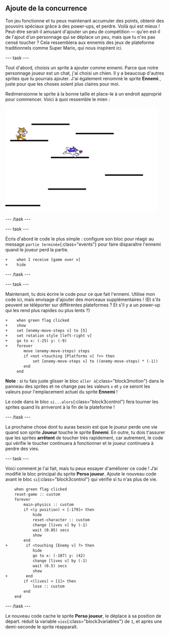 ## Ajoute de la concurrence

Ton jeu fonctionne et tu peux maintenant accumuler des points, obtenir des pouvoirs spéciaux grâce à des power-ups, et perdre. Voilà qui est mieux ! Peut-être serait-il amusant d'ajouter un peu de compétition — qu'en est-il de l'ajout d'un personnage qui se déplace un peu, mais que tu n'es pas censé toucher ? Cela ressemblera aux ennemis des jeux de plateforme traditionnels comme Super Mario, qui nous inspirent ici.

\--- task \---

Tout d'abord, choisis un sprite à ajouter comme ennemi. Parce que notre personnage joueur est un chat, j'ai choisi un chien. Il y a beaucoup d'autres sprites que tu pourrais ajouter. J'ai également renommé le sprite **Ennemi** , juste pour que les choses soient plus claires pour moi.

Redimensionne le sprite à la bonne taille et place-le à un endroit approprié pour commencer. Voici à quoi ressemble le mien :

![Le sprite ennemi chien](images/enemySprite.png)

\--- /task \---

\--- task \---

Écris d'abord le code le plus simple : configure son bloc pour réagir au message `partie terminée`{:class="events"} pour faire disparaître l'ennemi quand le joueur perd la partie.

```blocks3
+    when I receive [game over v]
+    hide
```

\--- /task \---

\--- task \---

Maintenant, tu dois écrire le code pour ce que fait l'ennemi. Utilise mon code ici, mais envisage d'ajouter des morceaux supplémentaires ! (Et s'ils peuvent se téléporter sur différentes plateformes ? Et s'il y a un power-up qui les rend plus rapides ou plus lents ?)

```blocks3
+    when green flag clicked
+    show
+    set [enemy-move-steps v] to [5]
+    set rotation style [left-right v]
+    go to x: (-25) y: (-9)
+    forever
        move (enemy-move-steps) steps
        if <not <touching [Platforms v] ?>> then
            set [enemy-move-steps v] to ((enemy-move-steps) * (-1))
        end
     end
```

**Note** : si tu fais juste glisser le bloc `aller à`{:class="block3motion"} dans le panneau des sprites et ne change pas les valeurs `x` et `y` ce seront les valeurs pour l'emplacement actuel du sprite **Ennemi** !

Le code dans le bloc `si...alors`{:class="block3control"} fera tourner les sprites quand ils arriveront à la fin de la plateforme !

\--- /task \---

La prochaine chose dont tu auras besoin est que le joueur perde une vie quand son sprite **Joueur** touche le sprite **Ennemi**. En outre, tu dois t'assurer que les sprites **arrêtent** de toucher très rapidement, car autrement, le code qui vérifie le toucher continuera à fonctionner et le joueur continuera à perdre des vies.

\--- task \---

Voici comment je l'ai fait, mais tu peux essayer d'améliorer ce code ! J’ai modifié le bloc principal du sprite **Perso joueur**. Ajoute le nouveau code avant le bloc `si`{:class="block3control"} qui vérifie si tu n'as plus de vie.

```blocks3
    when green flag clicked
    reset-game :: custom
    forever
        main-physics :: custom
        if <(y position) < [-179]> then
            hide
            reset-character :: custom
            change [lives v] by (-1)
            wait (0.05) secs
            show
        end
+        if <touching [Enemy v] ?> then
            hide
            go to x: (-187) y: (42)
            change [lives v] by (-1)
            wait (0.5) secs
            show
+        end
        if <(lives) < [1]> then
            lose :: custom
        end
    end
```

\--- /task \---

Le nouveau code cache le sprite **Perso joueur**, le déplace à sa position de départ. réduit la variable `vies`{:class="block3variables"} de `1`, et après une demi-seconde le sprite réapparaît.